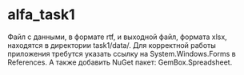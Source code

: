 # alfa_task1
Файл c данными, в формате rtf, и выходной файл, формата xlsx, находятся в директории task1/data/.
Для корректной работы приложения требутся указать ссылку на System.Windows.Forms в References.
А также добавить NuGet пакет: GemBox.Spreadsheet.
 
